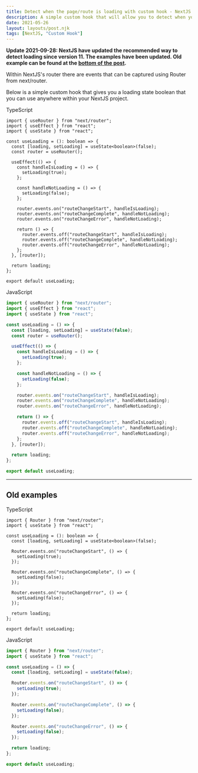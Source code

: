 ```yaml
---
title: Detect when the page/route is loading with custom hook - NextJS
description: A simple custom hook that will allow you to detect when your page/route is in a loading state.
date: 2021-05-26
layout: layouts/post.njk
tags: [NextJS, "Custom Hook"]
---
```


**Update 2021-09-28: NextJS have updated the recommended way to detect loading since version 11. The examples have been updated. Old example can be found at the <a href="#old-examples">bottom of the post</a>.**

Within NextJS's router there are events that can be captured using Router from
next/router.

Below is a simple custom hook that gives you a loading state boolean that you
can use anywhere within your NextJS project.

TypeScript

```tsx
import { useRouter } from "next/router";
import { useEffect } from "react";
import { useState } from "react";

const useLoading = (): boolean => {
  const [loading, setLoading] = useState<boolean>(false);
  const router = useRouter();

  useEffect(() => {
    const handleIsLoading = () => {
      setLoading(true);
    };

    const handleNotLoading = () => {
      setLoading(false);
    };

    router.events.on("routeChangeStart", handleIsLoading);
    router.events.on("routeChangeComplete", handleNotLoading);
    router.events.on("routeChangeError", handleNotLoading);

    return () => {
      router.events.off("routeChangeStart", handleIsLoading);
      router.events.off("routeChangeComplete", handleNotLoading);
      router.events.off("routeChangeError", handleNotLoading);
    };
  }, [router]);

  return loading;
};

export default useLoading;
```

JavaScript

```jsx
import { useRouter } from "next/router";
import { useEffect } from "react";
import { useState } from "react";

const useLoading = () => {
  const [loading, setLoading] = useState(false);
  const router = useRouter();

  useEffect(() => {
    const handleIsLoading = () => {
      setLoading(true);
    };

    const handleNotLoading = () => {
      setLoading(false);
    };

    router.events.on("routeChangeStart", handleIsLoading);
    router.events.on("routeChangeComplete", handleNotLoading);
    router.events.on("routeChangeError", handleNotLoading);

    return () => {
      router.events.off("routeChangeStart", handleIsLoading);
      router.events.off("routeChangeComplete", handleNotLoading);
      router.events.off("routeChangeError", handleNotLoading);
    };
  }, [router]);

  return loading;
};

export default useLoading;
```

---

## Old examples

TypeScript

```tsx
import { Router } from "next/router";
import { useState } from "react";

const useLoading = (): boolean => {
  const [loading, setLoading] = useState<boolean>(false);

  Router.events.on("routeChangeStart", () => {
    setLoading(true);
  });

  Router.events.on("routeChangeComplete", () => {
    setLoading(false);
  });

  Router.events.on("routeChangeError", () => {
    setLoading(false);
  });

  return loading;
};

export default useLoading;
```

JavaScript

```jsx
import { Router } from "next/router";
import { useState } from "react";

const useLoading = () => {
  const [loading, setLoading] = useState(false);

  Router.events.on("routeChangeStart", () => {
    setLoading(true);
  });

  Router.events.on("routeChangeComplete", () => {
    setLoading(false);
  });

  Router.events.on("routeChangeError", () => {
    setLoading(false);
  });

  return loading;
};

export default useLoading;
```
